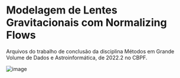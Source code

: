 # Modelagem de Lentes Gravitacionais com Normalizing Flows

Arquivos do trabalho de conclusão da disciplina Métodos em Grande Volume de Dados e Astroinformática, de 2022.2 no CBPF.

![image](https://user-images.githubusercontent.com/43800987/207366836-d2b2e010-2a0f-4138-92f1-5b9f2666276b.png)
